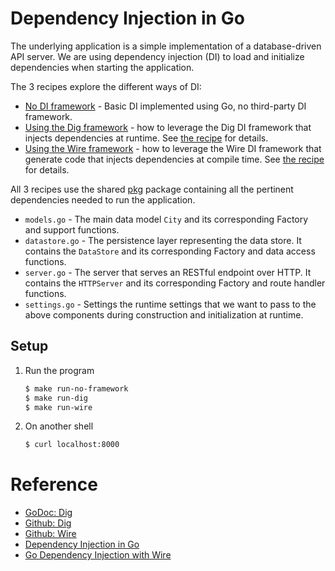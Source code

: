 # Dependency Injection in Go

The underlying application is a simple implementation of a database-driven API server. We are using dependency injection (DI) to load and initialize dependencies when starting the application.

The 3 recipes explore the different ways of DI:

* [No DI framework](no-framework) - Basic DI implemented using Go, no third-party DI framework.
* [Using the Dig framework](dig) - how to leverage the Dig DI framework that injects dependencies at runtime. See [the recipe](cmd/dig) for details.
* [Using the Wire framework](wire) - how to leverage the Wire DI framework that generate code that injects dependencies at compile time. See [the recipe](cmd/wire) for details.

All 3 recipes use the shared [pkg](pkg) package containing all the pertinent dependencies needed to run the application.

* `models.go` - The main data model `City` and its corresponding Factory  and  support functions.
* `datastore.go` - The persistence layer representing the data store. It contains the `DataStore` and its corresponding Factory and data access functions.
* `server.go` - The server that serves an RESTful endpoint over HTTP. It contains the `HTTPServer` and its corresponding Factory and route handler functions.
* `settings.go` - Settings the runtime settings that we want to pass to the above components during construction and initialization at runtime.

## Setup

1. Run the program

   ```bash
   $ make run-no-framework
   $ make run-dig
   $ make run-wire
   ```

1. On another shell

   ```bash
   $ curl localhost:8000
   ```

# Reference

* [GoDoc: Dig](https://godoc.org/go.uber.org/dig)
* [Github: Dig](https://github.com/uber-go/dig)
* [Github: Wire](https://github.com/google/wire)
* [Dependency Injection in Go](https://blog.drewolson.org/dependency-injection-in-go)
* [Go Dependency Injection with Wire](https://blog.drewolson.org/go-dependency-injection-with-wire)
